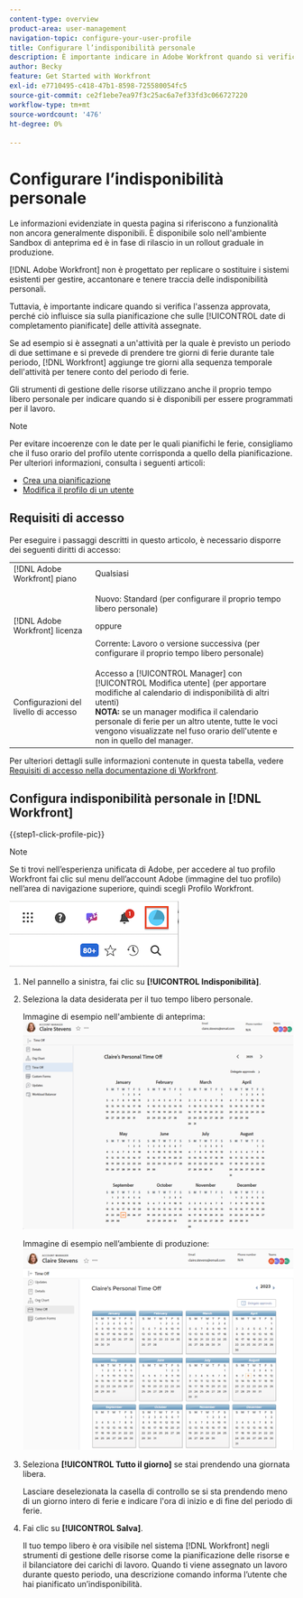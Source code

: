 ```yaml
---
content-type: overview
product-area: user-management
navigation-topic: configure-your-user-profile
title: Configurare l’indisponibilità personale
description: È importante indicare in Adobe Workfront quando si verifica l’assenza approvata, perché influisce sulla pianificazione e sulle date di completamento pianificate delle attività a cui sei assegnato.
author: Becky
feature: Get Started with Workfront
exl-id: e7710495-c418-47b1-8598-725580054fc5
source-git-commit: ce2f1ebe7ea97f3c25ac6a7ef33fd3c066727220
workflow-type: tm+mt
source-wordcount: '476'
ht-degree: 0%

---
```


# Configurare l’indisponibilità personale

<!-- Audited: 12/2023 -->

<span class="preview">Le informazioni evidenziate in questa pagina si riferiscono a funzionalità non ancora generalmente disponibili. È disponibile solo nell&#39;ambiente Sandbox di anteprima ed è in fase di rilascio in un rollout graduale in produzione.</span>

[!DNL Adobe Workfront] non è progettato per replicare o sostituire i sistemi esistenti per gestire, accantonare e tenere traccia delle indisponibilità personali.

Tuttavia, è importante indicare quando si verifica l&#39;assenza approvata, perché ciò influisce sia sulla pianificazione che sulle [!UICONTROL date di completamento pianificate] delle attività assegnate.

Se ad esempio si è assegnati a un&#39;attività per la quale è previsto un periodo di due settimane e si prevede di prendere tre giorni di ferie durante tale periodo, [!DNL Workfront] aggiunge tre giorni alla sequenza temporale dell&#39;attività per tenere conto del periodo di ferie.

Gli strumenti di gestione delle risorse utilizzano anche il proprio tempo libero personale per indicare quando si è disponibili per essere programmati per il lavoro.

>[!NOTE]
>
>Per evitare incoerenze con le date per le quali pianifichi le ferie, consigliamo che il fuso orario del profilo utente corrisponda a quello della pianificazione. Per ulteriori informazioni, consulta i seguenti articoli:
>
>* [Crea una pianificazione](../../../administration-and-setup/set-up-workfront/configure-timesheets-schedules/create-schedules.md)
>* [Modifica il profilo di un utente](../../../administration-and-setup/add-users/create-and-manage-users/edit-a-users-profile.md)
>

## Requisiti di accesso

Per eseguire i passaggi descritti in questo articolo, è necessario disporre dei seguenti diritti di accesso:

<table style="table-layout:auto"> 
 <col> 
 </col> 
 <col> 
 </col> 
 <tbody> 
  <tr> 
   <td role="rowheader">[!DNL Adobe Workfront] piano</td> 
   <td>Qualsiasi</td> 
  </tr> 
  <tr> 
   <td role="rowheader">[!DNL Adobe Workfront] licenza</td> 
   <td> <p>Nuovo: Standard (per configurare il proprio tempo libero personale)</p>
        <p>oppure</p>
        <p>Corrente: Lavoro o versione successiva (per configurare il proprio tempo libero personale)</p> </td>
  </tr> 
  <tr> 
   <td role="rowheader">Configurazioni del livello di accesso</td> 
   <td>Accesso a [!UICONTROL Manager] con [!UICONTROL Modifica utente] (per apportare modifiche al calendario di indisponibilità di altri utenti)<br>
   <strong>NOTA:</strong> se un manager modifica il calendario personale di ferie per un altro utente, tutte le voci vengono visualizzate nel fuso orario dell'utente e non in quello del manager.</td> 
  </tr> 
 </tbody> 
</table>

Per ulteriori dettagli sulle informazioni contenute in questa tabella, vedere [Requisiti di accesso nella documentazione di Workfront](/help/quicksilver/administration-and-setup/add-users/access-levels-and-object-permissions/access-level-requirements-in-documentation.md).

## Configura indisponibilità personale in [!DNL Workfront]

{{step1-click-profile-pic}}

>[!NOTE]
>
>Se ti trovi nell’esperienza unificata di Adobe, per accedere al tuo profilo Workfront fai clic sul menu dell’account Adobe (immagine del tuo profilo) nell’area di navigazione superiore, quindi scegli Profilo Workfront.
>
>![profilo Workfront](assets/aue-profile.png)

1. Nel pannello a sinistra, fai clic su **[!UICONTROL Indisponibilità]**.
1. Seleziona la data desiderata per il tuo tempo libero personale.

   <span class="preview">Immagine di esempio nell&#39;ambiente di anteprima:</span>
   ![Calendario personale per ferie](assets/personal-time-off-calendar-0925.png)

   Immagine di esempio nell’ambiente di produzione:
   ![Calendario personale per ferie](assets/personal-time-off-calendar.png)

1. Seleziona **[!UICONTROL Tutto il giorno]** se stai prendendo una giornata libera.

   Lasciare deselezionata la casella di controllo se si sta prendendo meno di un giorno intero di ferie e indicare l&#39;ora di inizio e di fine del periodo di ferie.

1. Fai clic su **[!UICONTROL Salva]**.

   Il tuo tempo libero è ora visibile nel sistema [!DNL Workfront] negli strumenti di gestione delle risorse come la pianificazione delle risorse e il bilanciatore dei carichi di lavoro. Quando ti viene assegnato un lavoro durante questo periodo, una descrizione comando informa l’utente che hai pianificato un’indisponibilità.
